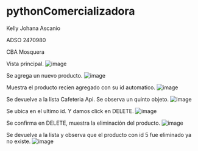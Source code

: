 # pythonComercializadora
Kelly Johana Ascanio 

ADSO 2470980

CBA Mosquera


Vista principal.
![image](https://user-images.githubusercontent.com/101758695/208255294-1fc9e704-def1-425f-9712-81c806a97db7.png)

Se agrega un nuevo producto.
![image](https://user-images.githubusercontent.com/101758695/208255370-367b57bc-4e49-4aa7-a2ca-6ffa1aa57177.png)

Muestra el producto recien agregado con su id automatico.
![image](https://user-images.githubusercontent.com/101758695/208255389-afd69e59-c20f-424b-bc99-f28aa3f02002.png)

Se devuelve a la lista Cafeteria Api.   Se observa un quinto objeto.
![image](https://user-images.githubusercontent.com/101758695/208255477-f87597a5-3802-4b34-abae-c843f8d8dc7d.png)

Se ubica en el ultimo id. Y damos click en DELETE.
![image](https://user-images.githubusercontent.com/101758695/208255540-3c14cfdf-d89e-4870-9b57-9f2a27375ba3.png)

Se confirma en DELETE,  muestra la eliminación del producto.
![image](https://user-images.githubusercontent.com/101758695/208255564-324a66ba-e0a9-44ab-9be6-5bcb16a7d008.png)

Se devuelve a la lista y observa que el producto con id 5 fue eliminado ya no existe.
![image](https://user-images.githubusercontent.com/101758695/208255612-0d306fa6-7e8c-4dda-b5cf-bff76b923bf5.png)



